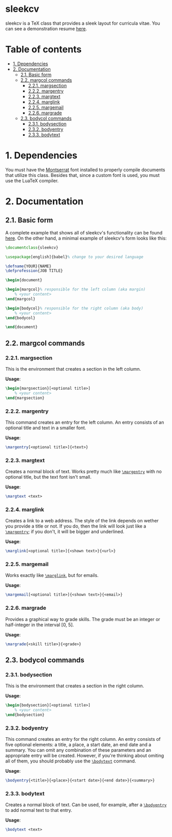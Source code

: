 # sleekcv <!-- omit in toc -->
sleekcv is a TeX class that provides a sleek layout for curricula vitae. You can see a demonstration resume [here](template.pdf).

# Table of contents <!-- omit in toc -->
- [1. Dependencies](#1-dependencies)
- [2. Documentation](#2-documentation)
  - [2.1. Basic form](#21-basic-form)
  - [2.2. margcol commands](#22-margcol-commands)
    - [2.2.1. margsection](#221-margsection)
    - [2.2.2. margentry](#222-margentry)
    - [2.2.3. margtext](#223-margtext)
    - [2.2.4. marglink](#224-marglink)
    - [2.2.5. margemail](#225-margemail)
    - [2.2.6. margrade](#226-margrade)
  - [2.3. bodycol commands](#23-bodycol-commands)
    - [2.3.1. bodysection](#231-bodysection)
    - [2.3.2. bodyentry](#232-bodyentry)
    - [2.3.3. bodytext](#233-bodytext)

# 1. Dependencies
You must have the [Montserrat](https://fonts.google.com/specimen/Montserrat/about) font installed to properly compile documents that utilize this class. Besides that, since a custom font is used, you must use the LuaTeX compiler.

# 2. Documentation

## 2.1. Basic form
A complete example that shows all of sleekcv's functionality can be found [here](template.tex). On the other hand, a minimal example of sleekcv's form looks like this:
```tex
\documentclass{sleekcv}

\usepackage[english]{babel}% change to your desired language

\defname{YOUR}{NAME}
\defprofession{JOB TITLE}

\begin{document}

\begin{margcol}% responsible for the left column (aka margin)
    % <your content>
\end{margcol}

\begin{bodycol}% responsible for the right column (aka body)
    % <your content>
\end{bodycol}

\end{document}
```

## 2.2. margcol commands
### 2.2.1. margsection
This is the environment that creates a section in the left column.

**Usage**:
```tex
\begin{margsection}[<optional title>]
    % <your content>
\end{margsection}
```

### 2.2.2. margentry
This command creates an entry for the left column. An entry consists of an optional title and text in a smaller font.

**Usage**:
```tex
\margentry[<optional title>]{<text>}
```

### 2.2.3. margtext
Creates a normal block of text. Works pretty much like [`\margentry`](#222-margentry) with no optional title, but the text font isn't small.

**Usage**:
```tex
\margtext <text>
```

### 2.2.4. marglink
Creates a link to a web address. The style of the link depends on wether you provide a title or not. If you do, then the link will look just like a [`\margentry`](#222-margentry); if you don't, it will be bigger and underlined.

**Usage**:
```tex
\marglink[<optional title>]{<shown text>}{<url>}
```

### 2.2.5. margemail
Works exactly like [`\marglink`](#224-marglink), but for emails.

**Usage**:
```tex
\margemail[<optional title>]{<shown text>}{<email>}
```

### 2.2.6. margrade
Provides a graphical way to grade skills. The grade must be an integer or half-integer in the interval [0, 5].

**Usage**:
```tex
\margrade{<skill title>}{<grade>}
```

## 2.3. bodycol commands
### 2.3.1. bodysection
This is the environment that creates a section in the right column.

**Usage**:
```tex
\begin{bodysection}[<optional title>]
    % <your content>
\end{bodysection}
```

### 2.3.2. bodyentry
This command creates an entry for the right column. An entry consists of five optional elements: a title, a place, a start date, an end date and a summary. You can omit any combination of these parameters and an appropriate entry will be created. However, if you're thinking about omiting all of them, you should probably use the [`\bodytext`](#233-bodytext) command.

**Usage**:
```tex
\bodyentry{<title>}{<place>}{<start date>}{<end date>}{<summary>}
```

### 2.3.3. bodytext
Creates a normal block of text. Can be used, for example, after a [`\bodyentry`](#232-bodyentry) to add normal text to that entry.

**Usage**:
```tex
\bodytext <text>
```